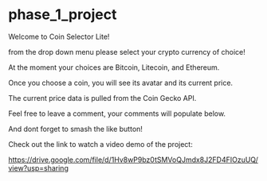 # phase_1_project
Welcome to Coin Selector Lite!

from the drop down menu please select your crypto currency of choice! 

At the moment your choices are Bitcoin, Litecoin, and Ethereum. 

Once you choose a coin, you will see its avatar and its current price. 

The current price data is pulled from the Coin Gecko API. 

Feel free to leave a comment, your comments will populate below. 

And dont forget to smash the like button!

Check out the link to watch a video demo of the project:

https://drive.google.com/file/d/1Hv8wP9bz0tSMVoQJmdx8J2FD4FIOzuUQ/view?usp=sharing
